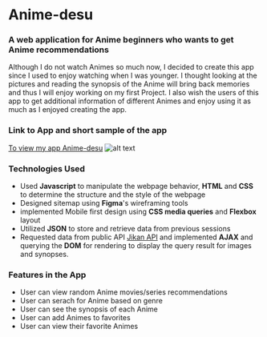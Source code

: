 # Anime-desu

### A web application for Anime beginners who wants to get Anime recommendations

Although I do not watch Animes so much now, I decided to create this app since
I used to enjoy watching when I was younger. I thought looking at the pictures and
reading the synopsis of the Anime will bring back memories and thus I will enjoy
working on my first Project. I also wish the users of this app to get additional
information of different Animes and enjoy using it as much as I enjoyed creating the app.

### Link to App and short sample of the app
[To view my app Anime-desu](yoonhcho.github.io/Anime-desu/)
![alt text](https://github.com/YoonHCho/Anime-desu/images/ajax.gif "sample")



### Technologies Used
* Used **Javascript** to manipulate the webpage behavior, **HTML** and **CSS**
  to determine the structure and the style of the webpage
* Designed sitemap using **Figma**'s wireframing tools
* implemented Mobile first design using **CSS media queries** and **Flexbox** layout
* Utilized **JSON** to store and retrieve data from previous sessions
* Requested data from public API [Jikan API](https://docs.api.jikan.moe/) and
  implemented **AJAX** and querying the **DOM** for rendering to display the query
  result for images and synopses.

### Features in the App
* User can view random Anime movies/series recommendations
* User can serach for Anime based on genre
* User can see the synopsis of each Anime
* User can add Animes to favorites
* User can view their favorite Animes
